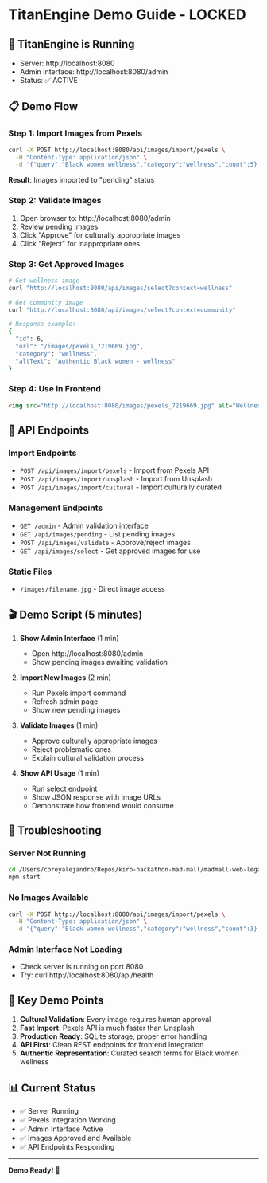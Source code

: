 # TitanEngine Demo Guide - LOCKED

## 🚀 TitanEngine is Running
- Server: http://localhost:8080
- Admin Interface: http://localhost:8080/admin
- Status: ✅ ACTIVE

## 📋 Demo Flow

### Step 1: Import Images from Pexels
```bash
curl -X POST http://localhost:8080/api/images/import/pexels \
  -H "Content-Type: application/json" \
  -d '{"query":"Black women wellness","category":"wellness","count":5}'
```
**Result**: Images imported to "pending" status

### Step 2: Validate Images  
1. Open browser to: http://localhost:8080/admin
2. Review pending images
3. Click "Approve" for culturally appropriate images
4. Click "Reject" for inappropriate ones

### Step 3: Get Approved Images
```bash
# Get wellness image
curl "http://localhost:8080/api/images/select?context=wellness"

# Get community image  
curl "http://localhost:8080/api/images/select?context=community"

# Response example:
{
  "id": 6,
  "url": "/images/pexels_7219669.jpg",
  "category": "wellness",
  "altText": "Authentic Black women - wellness"
}
```

### Step 4: Use in Frontend
```html
<img src="http://localhost:8080/images/pexels_7219669.jpg" alt="Wellness image" />
```

## 🎯 API Endpoints

### Import Endpoints
- `POST /api/images/import/pexels` - Import from Pexels API
- `POST /api/images/import/unsplash` - Import from Unsplash
- `POST /api/images/import/cultural` - Import culturally curated

### Management Endpoints  
- `GET /admin` - Admin validation interface
- `GET /api/images/pending` - List pending images
- `POST /api/images/validate` - Approve/reject images
- `GET /api/images/select` - Get approved images for use

### Static Files
- `/images/filename.jpg` - Direct image access

## 🎬 Demo Script (5 minutes)

1. **Show Admin Interface** (1 min)
   - Open http://localhost:8080/admin
   - Show pending images awaiting validation

2. **Import New Images** (2 min)
   - Run Pexels import command
   - Refresh admin page
   - Show new pending images

3. **Validate Images** (1 min)  
   - Approve culturally appropriate images
   - Reject problematic ones
   - Explain cultural validation process

4. **Show API Usage** (1 min)
   - Run select endpoint
   - Show JSON response with image URLs
   - Demonstrate how frontend would consume

## 🔧 Troubleshooting

### Server Not Running
```bash
cd /Users/coreyalejandro/Repos/kiro-hackathon-mad-mall/madmall-web-legacy-backup/src/services/titanEngine
npm start
```

### No Images Available
```bash
curl -X POST http://localhost:8080/api/images/import/pexels \
  -H "Content-Type: application/json" \
  -d '{"query":"Black women wellness","category":"wellness","count":3}'
```

### Admin Interface Not Loading
- Check server is running on port 8080
- Try: curl http://localhost:8080/api/health

## 🌟 Key Demo Points

1. **Cultural Validation**: Every image requires human approval
2. **Fast Import**: Pexels API is much faster than Unsplash  
3. **Production Ready**: SQLite storage, proper error handling
4. **API First**: Clean REST endpoints for frontend integration
5. **Authentic Representation**: Curated search terms for Black women wellness

## 📊 Current Status
- ✅ Server Running
- ✅ Pexels Integration Working
- ✅ Admin Interface Active
- ✅ Images Approved and Available
- ✅ API Endpoints Responding

---
**Demo Ready!** 🎉